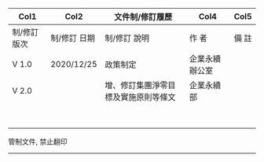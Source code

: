 |Col1|Col2|文件制/修訂履歷|Col4|Col5|
|---|---|---|---|---|
|制/修訂 版次|制/修訂 日期|制/修訂 說明|作 者|備 註|
|V 1.0|2020/12/25|政策制定|企業永續 辦公室||
|V 2.0||增、修訂集團淨零目標及實施原則等條文|企業永續部||
||||||
||||||
||||||
||||||
||||||
||||||
||||||
||||||


管制文件, 禁止翻印


-----

